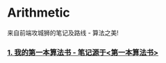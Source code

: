 # Arithmetic
  来自前端攻城狮的笔记及路线 - 算法之美!
###  [1. 我的第一本算法书 - 笔记源于<第一本算法书>](https://github.com/pengguodon/Arithmetic/tree/master/%E7%AC%AC%E4%B8%80%E6%9C%AC%E7%AE%97%E6%B3%95%E4%B9%A6)
